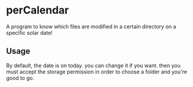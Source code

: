 # perCalendar
A program to know which files are modified in a certain directory on a specific solar date!

## Usage
By default, the date is on today. you can change it if you want. then you must accept the storage permission in order to choose a folder and you're good to go.
